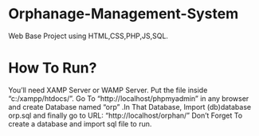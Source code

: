 # Orphanage-Management-System
Web Base Project using HTML,CSS,PHP,JS,SQL.

# How To Run?

You’ll need XAMP Server or WAMP Server. Put the file inside “c:/xampp/htdocs/”. Go To “http://localhost/phpmyadmin” in any browser and create Database named “orp” .In That Database, Import (db)database orp.sql and finally go to URL: “http://localhost/orphan/” Don’t Forget To create a database and import sql file to run.
